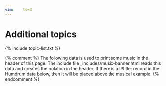 ```yaml
---
vim:	ts=3
---
```


<style>
nav {
	padding-top: 100px;

}
.tag-h1,
.tag-h2 {
	display: none;
}

li {
	padding-bottom: 10px;
}

</style>

# Additional topics #


{% include topic-list.txt %}



{% comment %}
	The following data is used to print some music in the header of this page.
	The include file _includes/music-banner.html reads this data and creates
	the notation in the header.  If there is a !!!title: record in the
	Humdrum data below, then it will be placed above the musical example.
{% endcomment %}

<div style="display:none" id="title-notation-source">
!!!title: <a target="_blank" title="Piano roll animation of the canzona" href='https://www.youtube.com/watch?v=rquKBEjHSA4'>Frescobaldi: 36. Canzon Seconda. Canto Alto Tenore Bass, Sopra Romanesca</a>
{% include banner-scores/frescobaldi-canzoni36.krn %}
</div>

